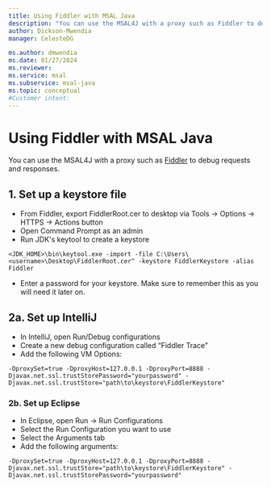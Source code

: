 ```yaml
---
title: Using Fiddler with MSAL Java
description: "You can use the MSAL4J with a proxy such as Fiddler to debug requests and responses."
author: Dickson-Mwendia
manager: CelesteDG

ms.author: dmwendia
ms.date: 01/27/2024
ms.reviewer:
ms.service: msal
ms.subservice: msal-java
ms.topic: conceptual
#Customer intent: 
---
```


# Using Fiddler with MSAL Java

You can use the MSAL4J with a proxy such as [Fiddler](https://www.telerik.com/fiddler) to debug requests and responses.

## 1. Set up a keystore file

- From Fiddler, export FiddlerRoot.cer to desktop via Tools -> Options -> HTTPS -> Actions button
- Open Command Prompt as an admin
- Run JDK's keytool to create a keystore

`<JDK_HOME>\bin\keytool.exe -import -file C:\Users\<username>\Desktop\FiddlerRoot.cer^
  -keystore FiddlerKeystore -alias Fiddler`
- Enter a password for your keystore. Make sure to remember this as you will need it later on.

## 2a. Set up IntelliJ

- In IntelliJ, open Run/Debug configurations
- Create a new debug configuration called “Fiddler Trace”
- Add the following VM Options:

`-DproxySet=true
 -DproxyHost=127.0.0.1
-DproxyPort=8888
-Djavax.net.ssl.trustStorePassword="yourpassword"
-Djavax.net.ssl.trustStore="path\to\keystore\FiddlerKeystore"`

### 2b. Set up Eclipse

- In Eclipse, open Run -> Run Configurations
- Select the Run Configuration you want to use
- Select the Arguments tab
- Add the following arguments:

`-DproxySet=true
-DproxyHost=127.0.0.1
-DproxyPort=8888
-Djavax.net.ssl.trustStore="path\to\keystore\FiddlerKeystore"
-Djavax.net.ssl.trustStorePassword="yourpassword"`
